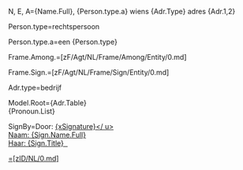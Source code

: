 N, E, A={Name.Full}, {Person.type.a} wiens {Adr.Type} adres {Adr.1,2}

Person.type=rechtspersoon

Person.type.a=een {Person.type}

Frame.Among.=[zF/Agt/NL/Frame/Among/Entity/0.md]

Frame.Sign.=[zF/Agt/NL/Frame/Sign/Entity/0.md]

Adr.type=bedrijf

Model.Root={Adr.Table}<br>{Pronoun.List}

SignBy=Door: <u>{xSignature}</ u><br/>Naam: {Sign.Name.Full}<br/>Haar: {Sign.Title}
 

=[zID/NL/0.md]
